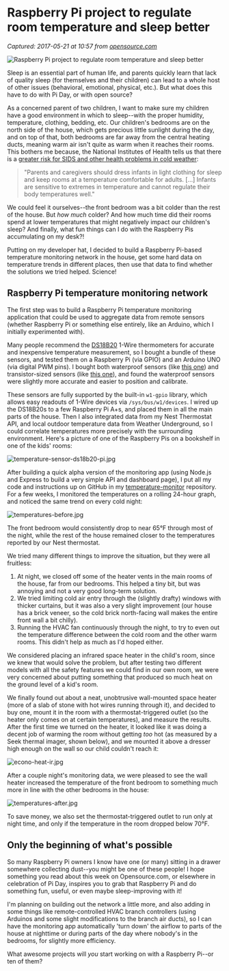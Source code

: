 # Raspberry Pi project to regulate room temperature and sleep better

_Captured: 2017-05-21 at 10:57 from [opensource.com](https://opensource.com/life/16/3/how-i-use-raspberry-pis-help-my-kids-sleep-better)_

![Raspberry Pi project to regulate room temperature and sleep better](https://opensource.com/sites/default/files/styles/image-full-size/public/images/life/raspberry-pi-_sleep.jpg?itok=drqeS4zn)

Sleep is an essential part of human life, and parents quickly learn that lack of quality sleep (for themselves and their children) can lead to a whole host of other issues (behavioral, emotional, physical, etc.). But what does this have to do with Pi Day, or with open source?

As a concerned parent of two children, I want to make sure my children have a good environment in which to sleep--with the proper humidity, temperature, clothing, bedding, etc. Our children's bedrooms are on the north side of the house, which gets precious little sunlight during the day, and on top of that, both bedrooms are far away from the central heating ducts, meaning warm air isn't quite as warm when it reaches their rooms. This bothers me because, the National Institutes of Health tells us that there is a [greater risk for SIDS and other health problems in cold weather](http://www.nih.gov/news-events/news-releases/nih-alerts-caregivers-increase-sids-risk-during-cold-weather):

> "Parents and caregivers should dress infants in light clothing for sleep and keep rooms at a temperature comfortable for adults. [...] Infants are sensitive to extremes in temperature and cannot regulate their body temperatures well."

We could feel it ourselves--the front bedroom was a bit colder than the rest of the house. But _how much_ colder? And how much time did their rooms spend at lower temperatures that might negatively impact our children's sleep? And finally, what fun things can I do with the Raspberry Pis accumulating on my desk?!

Putting on my developer hat, I decided to build a Raspberry Pi-based temperature monitoring network in the house, get some hard data on temperature trends in different places, then use that data to find whether the solutions we tried helped. Science!

## Raspberry Pi temperature monitoring network

The first step was to build a Raspberry Pi temperature monitoring application that could be used to aggregate data from remote sensors (whether Raspberry Pi or something else entirely, like an Arduino, which I initially experimented with).

Many people recommend the [DS18B20](https://www.maximintegrated.com/en/products/analog/sensors-and-sensor-interface/DS18B20.html) 1-Wire thermometers for accurate and inexpensive temperature measurement, so I bought a bundle of these sensors, and tested them on a Raspberry Pi (via GPIO) and an Arduino UNO (via digital PWM pins). I bought both waterproof sensors (like [this one](https://www.adafruit.com/product/381)) and transistor-sized sensors (like [this one](https://www.sparkfun.com/products/245)), and found the waterproof sensors were slightly more accurate and easier to position and calibrate.

These sensors are fully supported by the built-in `w1-gpio` library, which allows easy readouts of 1-Wire devices via `/sys/bus/w1/devices`. I wired up the DS18B20s to a few Raspberry Pi A+s, and placed them in all the main parts of the house. Then I also integrated data from my Nest Thermostat API, and local outdoor temperature data from Weather Underground, so I could correlate temperatures more precisely with the surrounding environment. Here's a picture of one of the Raspberry Pis on a bookshelf in one of the kids' rooms:

![temperature-sensor-ds18b20-pi.jpg](https://opensource.com/sites/default/files/u55961/temperature-sensor-ds18b20-pi.jpg)

After building a quick alpha version of the monitoring app (using Node.js and Express to build a very simple API and dashboard page), I put all my code and instructions up on GitHub in my [temperature-monitor](https://github.com/geerlingguy/temperature-monitor) repository. For a few weeks, I monitored the temperatures on a rolling 24-hour graph, and noticed the same trend on every cold night:

![temperatures-before.jpg](https://opensource.com/sites/default/files/u55961/temperatures-before.jpg)

The front bedroom would consistently drop to near 65°F through most of the night, while the rest of the house remained closer to the temperatures reported by our Nest thermostat.

We tried many different things to improve the situation, but they were all fruitless:

  1. At night, we closed off some of the heater vents in the main rooms of the house, far from our bedrooms. This helped a tiny bit, but was annoying and not a very good long-term solution.
  2. We tried limiting cold air entry through the (slightly drafty) windows with thicker curtains, but it was also a very slight improvement (our house has a brick veneer, so the cold brick north-facing wall makes the entire front wall a bit chilly).
  3. Running the HVAC fan continuously through the night, to try to even out the temperature difference between the cold room and the other warm rooms. This didn't help as much as I'd hoped either.

We considered placing an infrared space heater in the child's room, since we knew that would solve the problem, but after testing two different models with all the safety features we could find in our own room, we were very concerned about putting something that produced so much heat on the ground level of a kid's room.

We finally found out about a neat, unobtrusive wall-mounted space heater (more of a slab of stone with hot wires running through it), and decided to buy one, mount it in the room with a thermostat-triggered outlet (so the heater only comes on at certain temperatures), and measure the results. After the first time we turned on the heater, it looked like it was doing a decent job of warming the room without getting _too_ hot (as measured by a Seek thermal imager, shown below), and we mounted it above a dresser high enough on the wall so our child couldn't reach it:

![econo-heat-ir.jpg](https://opensource.com/sites/default/files/u55961/econo-heat-ir.jpg)

After a couple night's monitoring data, we were pleased to see the wall heater increased the temperature of the front bedroom to something much more in line with the other bedrooms in the house:

![temperatures-after.jpg](https://opensource.com/sites/default/files/u55961/temperatures-after.jpg)

To save money, we also set the thermostat-triggered outlet to run only at night time, and only if the temperature in the room dropped below 70°F.

## Only the beginning of what's possible

So many Raspberry Pi owners I know have one (or many) sitting in a drawer somewhere collecting dust--you might be one of these people! I hope something you read about this week on Opensource.com, or elsewhere in celebration of Pi Day, inspires you to grab that Raspberry Pi and do something fun, useful, or even maybe sleep-improving with it!

I'm planning on building out the network a little more, and also adding in some things like remote-controlled HVAC branch controllers (using Arduinos and some slight modifications to the branch air ducts), so I can have the monitoring app automatically 'turn down' the airflow to parts of the house at nighttime or during parts of the day where nobody's in the bedrooms, for slightly more efficiency.

What awesome projects will _you_ start working on with a Raspberry Pi--or ten of them?
